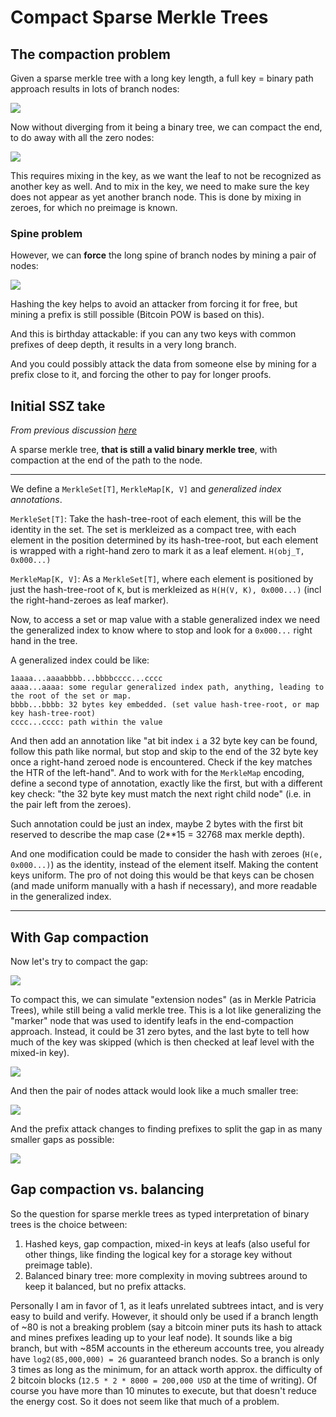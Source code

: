 # Compact Sparse Merkle Trees

## The compaction problem

Given a sparse merkle tree with a long key length, a full key = binary path approach results in lots of branch nodes:

![](smt/compaction_problem.png)

Now without diverging from it being a binary tree, we can compact the end, to do away with all the zero nodes:

![](smt/compaction.png)

This requires mixing in the key, as we want the leaf to not be recognized as another key as well.
And to mix in the key, we need to make sure the key does not appear as yet another branch node. This is done by mixing in zeroes, for which no preimage is known.

### Spine problem

However, we can **force** the long spine of branch nodes by mining a pair of nodes:
 
![](smt/spine_problem.png)

Hashing the key helps to avoid an attacker from forcing it for free, but mining a prefix is still possible (Bitcoin POW is based on this).

And this is birthday attackable: if you can any two keys with common prefixes of deep depth, it results in a very long branch.

And you could possibly attack the data from someone else by mining for a prefix close to it, and forcing the other to pay for longer proofs.

## Initial SSZ take

*From previous discussion [here](https://github.com/ethereum/eth2.0-specs/issues/1472#issuecomment-552105267)*

A sparse merkle tree, **that is still a valid binary merkle tree**, with compaction at the end of the path to the node.

----

We define a `MerkleSet[T]`, `MerkleMap[K, V]` and *generalized index annotations*.

`MerkleSet[T]`: Take the hash-tree-root of each element, this will be the identity in the set.
The set is merkleized as a compact tree, with each element in the position determined by its hash-tree-root, but each element is wrapped with a right-hand zero to mark it as a leaf element. `H(obj_T, 0x000...)`

`MerkleMap[K, V]`: As a `MerkleSet[T]`, where each element is positioned by just the hash-tree-root of `K`, but is merkleized as `H(H(V, K), 0x000...)` (incl the right-hand-zeroes as leaf marker).

Now, to access a set or map value with a stable generalized index we need the generalized index to know where to stop and look for a `0x000...` right hand in the tree.

A generalized index could be like:
```
1aaaa...aaaabbbb...bbbbcccc...cccc
aaaa...aaaa: some regular generalized index path, anything, leading to the root of the set or map.
bbbb...bbbb: 32 bytes key embedded. (set value hash-tree-root, or map key hash-tree-root)
cccc...cccc: path within the value
```

And then add an annotation like "at bit index `i` a 32 byte key can be found, follow this path like normal, but stop and skip to the end of the 32 byte key once a right-hand zeroed node is encountered. Check if the key matches the HTR of the left-hand".
And to work with for the `MerkleMap` encoding, define a second type of annotation, exactly like the first, but with a different key check: "the 32 byte key must match the next right child node" (i.e. in the pair left from the zeroes).

Such annotation could be just an index, maybe 2 bytes with the first bit reserved to describe the map case (2**15 = 32768 max merkle depth). 

And one modification could be made to consider the hash with zeroes (`H(e, 0x000...)`) as the identity, instead of the element itself. Making the content keys uniform.
The pro of not doing this would be that keys can be chosen (and made uniform manually with a hash if necessary), and more readable in the generalized index.

----

## With Gap compaction

Now let's try to compact the gap:

![](smt/gap_compaction.png)

To compact this, we can simulate "extension nodes" (as in Merkle Patricia Trees), while still being a valid merkle tree.
This is a lot like generalizing the "marker" node that was used to identify leafs in the end-compaction approach.
Instead, it could be 31 zero bytes, and the last byte to tell how much of the key was skipped (which is then checked at leaf level with the mixed-in key).

![](smt/gap_skip.png)

And then the pair of nodes attack would look like a much smaller tree:

![](smt/gap_key_check.png)

And the prefix attack changes to finding prefixes to split the gap in as many smaller gaps as possible:

![](smt/prefix_attack_with_gap_compaction.png)

## Gap compaction vs. balancing

So the question for sparse merkle trees as typed interpretation of binary trees is the choice between:

1) Hashed keys, gap compaction, mixed-in keys at leafs (also useful for other things, like finding the logical key for a storage key without preimage table).
2) Balanced binary tree: more complexity in moving subtrees around to keep it balanced, but no prefix attacks.

Personally I am in favor of 1, as it leafs unrelated subtrees intact, and is very easy to build and verify.
However, it should only be used if a branch length of ~80 is not a breaking problem (say a bitcoin miner puts its hash to attack and mines prefixes leading up to your leaf node).
It sounds like a big branch, but with ~85M accounts in the ethereum accounts tree, you already have `log2(85,000,000) = 26` guaranteed branch nodes.
So a branch is only 3 times as long as the minimum, for an attack worth approx. the difficulty of 2 bitcoin blocks (`12.5 * 2 * 8000 = 200,000 USD` at the time of writing).
Of course you have more than 10 minutes to execute, but that doesn't reduce the energy cost. So it does not seem like that much of a problem.

  
